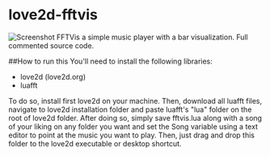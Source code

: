 # love2d-fftvis
![Screenshot](http://i.imgur.com/X59JjnV.png)
FFTVis a simple music player with a bar visualization. Full commented source code.

##How to run this
You'll need to install the following libraries:
- love2d (love2d.org)
- luafft

To do so, install first love2d on your machine. Then, download all luafft files, navigate to love2d installation folder and paste
luafft's "lua" folder on the root of love2d folder.
After doing so, simply save fftvis.lua along with a song of your liking on any folder you want and set the Song variable using a
text editor to point at the music you want to play.
Then, just drag and drop this folder to the love2d executable or desktop shortcut.
